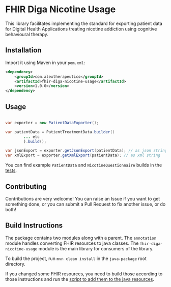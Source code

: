 # FHIR Diga Nicotine Usage

This library facilitates implementing the standard for exporting patient data for Digital Health Applications treating nicotine addiction using cognitive behavioural therapy.

## Installation
Import it using Maven in your `pom.xml`:

```xml
<dependency>
    <groupId>com.alextherapeutics</groupId>
    <artifactId>fhir-diga-nicotine-usage</artifactId>
    <version>1.0.0</version>
</dependency>
```

## Usage

```java

var exporter = new PatientDataExporter();

var patientData = PatientTreatmentData.builder()
        ... etc
        ).build();

var jsonExport = exporter.getJsonExport(patientData); // as json string
var xmlExport = exporter.getXmlExport(patientData); // as xml string
```

You can find example `PatientData` and `NicotineQuestionnaire` builds in the [tests](fhir-diga-nicotine-usage/src/test/java/com/alextherapeutics/ExamplePatientTreatmentData.java).

## Contributing

Contributions are very welcome! You can raise an Issue if you want to get something done, or you can submit a Pull Request to fix another issue, or do both!

## Build Instructions

The package contains two modules along with a parent. The `annotation` module handles converting FHIR resources to java classes.
The `fhir-diga-nicotine-usage` module is the main library for consumers of the library.

To build the project, run `mvn clean install` in the `java-package` root directory.

If you changed some FHIR resources, you need to build those according to those instructions and run the [script to add them to the java resources](../add-java-resources.sh).